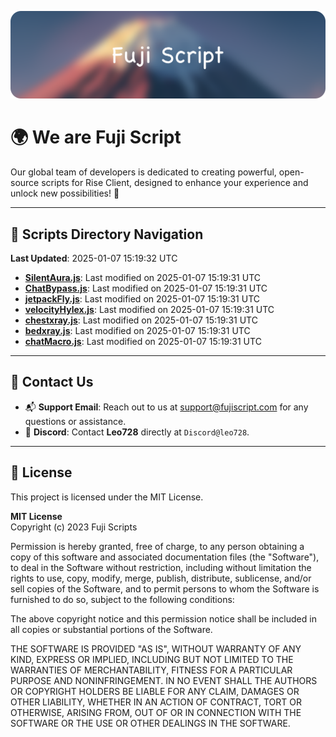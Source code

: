 ![Banner](.github/b.webp)

# 🌍 **We are Fuji Script**

Our global team of developers is dedicated to creating powerful, open-source scripts for Rise Client, designed to enhance your experience and unlock new possibilities! 🌟

---
<!-- SCRIPTS_NAVIGATION_START -->
## 📂 **Scripts Directory Navigation**

**Last Updated**: 2025-01-07 15:19:32 UTC

- **[SilentAura.js](scripts/SilentAura.js)**: Last modified on 2025-01-07 15:19:31 UTC
- **[ChatBypass.js](scripts/ChatBypass.js)**: Last modified on 2025-01-07 15:19:31 UTC
- **[jetpackFly.js](scripts/jetpackFly.js)**: Last modified on 2025-01-07 15:19:31 UTC
- **[velocityHylex.js](scripts/velocityHylex.js)**: Last modified on 2025-01-07 15:19:31 UTC
- **[chestxray.js](scripts/chestxray.js)**: Last modified on 2025-01-07 15:19:31 UTC
- **[bedxray.js](scripts/bedxray.js)**: Last modified on 2025-01-07 15:19:31 UTC
- **[chatMacro.js](scripts/chatMacro.js)**: Last modified on 2025-01-07 15:19:31 UTC

<!-- SCRIPTS_NAVIGATION_END -->

---

## 💬 **Contact Us**  
- 📬 **Support Email**: Reach out to us at [support@fujiscript.com](mailto:support@fujiscript.com) for any questions or assistance.  
- 💬 **Discord**: Contact **Leo728** directly at `Discord@leo728`.

---

## 📜 **License**

This project is licensed under the MIT License.  

**MIT License**  
Copyright (c) 2023 Fuji Scripts  

Permission is hereby granted, free of charge, to any person obtaining a copy of this software and associated documentation files (the "Software"), to deal in the Software without restriction, including without limitation the rights to use, copy, modify, merge, publish, distribute, sublicense, and/or sell copies of the Software, and to permit persons to whom the Software is furnished to do so, subject to the following conditions:  

The above copyright notice and this permission notice shall be included in all copies or substantial portions of the Software.  

THE SOFTWARE IS PROVIDED "AS IS", WITHOUT WARRANTY OF ANY KIND, EXPRESS OR IMPLIED, INCLUDING BUT NOT LIMITED TO THE WARRANTIES OF MERCHANTABILITY, FITNESS FOR A PARTICULAR PURPOSE AND NONINFRINGEMENT. IN NO EVENT SHALL THE AUTHORS OR COPYRIGHT HOLDERS BE LIABLE FOR ANY CLAIM, DAMAGES OR OTHER LIABILITY, WHETHER IN AN ACTION OF CONTRACT, TORT OR OTHERWISE, ARISING FROM, OUT OF OR IN CONNECTION WITH THE SOFTWARE OR THE USE OR OTHER DEALINGS IN THE SOFTWARE.  
